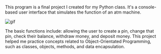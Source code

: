 This program is a final project I created for my Python class. It's a console-based user interface that simulates the function of an atm machine.

![gif](https://media.tenor.com/k4XkWkVAOoUAAAAi/machinespicks.gif)

The basic functions include: allowing the user to create a pin, change that pin, check their balance, withdraw money, and deposit money. 
This project helped me practice concepts related to Object-Orientated Programming, such as classes, objects, methods, and data encapsulation.
